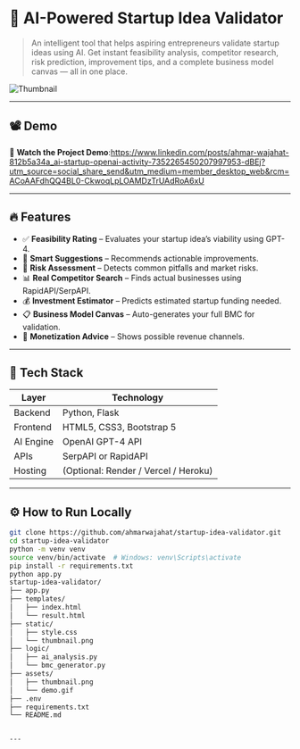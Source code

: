 # 🚀 AI-Powered Startup Idea Validator

> An intelligent tool that helps aspiring entrepreneurs validate startup ideas using AI. Get instant feasibility analysis, competitor research, risk prediction, improvement tips, and a complete business model canvas — all in one place.

![Thumbnail](https://sdmntprnorthcentralus.oaiusercontent.com/files/00000000-3330-622f-a1a6-d21ef8420f00/raw?se=2025-07-19T10%3A05%3A18Z&sp=r&sv=2024-08-04&sr=b&scid=ba5ae131-1dc4-5916-a53c-694ed31fd597&skoid=bbd22fc4-f881-4ea4-b2f3-c12033cf6a8b&sktid=a48cca56-e6da-484e-a814-9c849652bcb3&skt=2025-07-19T02%3A22%3A21Z&ske=2025-07-20T02%3A22%3A21Z&sks=b&skv=2024-08-04&sig=Z1DreHTv0P9xZZt1VApswcxyiGwPveltMx3UjeEOB80%3D)

---

## 📽️ Demo

🎥 **Watch the Project Demo**:https://www.linkedin.com/posts/ahmar-wajahat-812b5a34a_ai-startup-openai-activity-7352265450207997953-dBEj?utm_source=social_share_send&utm_medium=member_desktop_web&rcm=ACoAAFdhQQ4BL0-CkwoqLpLOAMDzTrUAdRoA6xU

---

## 🔥 Features

- ✅ **Feasibility Rating** – Evaluates your startup idea’s viability using GPT-4.
- 💬 **Smart Suggestions** – Recommends actionable improvements.
- 🧠 **Risk Assessment** – Detects common pitfalls and market risks.
- 📊 **Real Competitor Search** – Finds actual businesses using RapidAPI/SerpAPI.
- 💰 **Investment Estimator** – Predicts estimated startup funding needed.
- 📋 **Business Model Canvas** – Auto-generates your full BMC for validation.
- 💸 **Monetization Advice** – Shows possible revenue channels.

---

## 🧠 Tech Stack

| Layer       | Technology                         |
|-------------|-------------------------------------|
| Backend     | Python, Flask                      |
| Frontend    | HTML5, CSS3, Bootstrap 5           |
| AI Engine   | OpenAI GPT-4 API                   |
| APIs        | SerpAPI or RapidAPI                |
| Hosting     | (Optional: Render / Vercel / Heroku) |

---

## ⚙️ How to Run Locally

```bash
git clone https://github.com/ahmarwajahat/startup-idea-validator.git
cd startup-idea-validator
python -m venv venv
source venv/bin/activate  # Windows: venv\Scripts\activate
pip install -r requirements.txt
python app.py
startup-idea-validator/
├── app.py
├── templates/
│   ├── index.html
│   └── result.html
├── static/
│   ├── style.css
│   └── thumbnail.png
├── logic/
│   ├── ai_analysis.py
│   └── bmc_generator.py
├── assets/
│   ├── thumbnail.png
│   └── demo.gif
├── .env
├── requirements.txt
└── README.md


---

